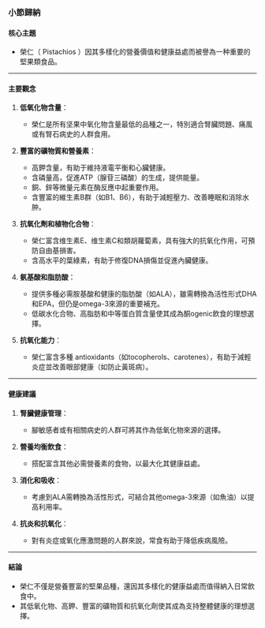 ### 小節歸納

#### 核心主題  
- 榮仁（ Pistachios ）因其多樣化的營養價值和健康益處而被譽為一种重要的堅果類食品。  

---

#### 主要觀念  
1. **低氧化物含量**：  
   - 榮仁是所有坚果中氧化物含量最低的品種之一，特別適合腎臟問題、痛風或有腎石病史的人群食用。  

2. **豐富的礦物質和營養素**：  
   - 高鉀含量，有助于維持液電平衡和心臟健康。  
   - 含磷量高，促進ATP（腺苷三磷酸）的生成，提供能量。  
   - 銅、鋅等微量元素在酶反應中起重要作用。  
   - 含豐富的維生素B群（如B1、B6），有助于減輕壓力、改善睡眠和消除水肿。  

3. **抗氧化劑和植物化合物**：  
   - 榮仁富含维生素E、维生素C和類胡蘿蔔素，具有強大的抗氧化作用，可預防自由基損害。  
   - 含高水平的葉綠素，有助于修復DNA損傷並促進內臟健康。  

4. **氨基酸和脂肪酸**：  
   - 提供多種必需胺基酸和健康的脂肪酸（如ALA），雖需轉換為活性形式DHA和EPA，但仍是omega-3來源的重要補充。  
   - 低碳水化合物、高脂肪和中等蛋白質含量使其成為酮ogenic飲食的理想選擇。  

5. **抗氧化能力**：  
   - 榮仁富含多種 antioxidants（如tocopherols、carotenes），有助于減輕炎症並改善眼部健康（如防止黃斑病）。  

---

#### 健康建議  
1. **腎臟健康管理**：  
   - 腳敏感者或有相關病史的人群可將其作為低氧化物來源的選擇。  

2. **營養均衡飲食**：  
   - 搭配富含其他必需營養素的食物，以最大化其健康益處。  

3. **消化和吸收**：  
   - 考慮到ALA需轉換為活性形式，可結合其他omega-3來源（如魚油）以提高利用率。  

4. **抗炎和抗氧化**：  
   - 對有炎症或氧化應激問題的人群來說，常食有助于降低疾病風險。  

---

#### 結論  
- 榮仁不僅是營養豐富的堅果品種，還因其多樣化的健康益處而值得納入日常飲食中。  
- 其低氧化物、高鉀、豐富的礦物質和抗氧化劑使其成為支持整體健康的理想選擇。